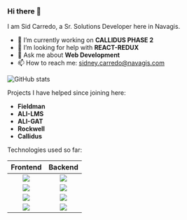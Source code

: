 ### Hi there 👋
I am Sid Carredo, a Sr. Solutions Developer here in Navagis.

- 🔭 I’m currently working on **CALLIDUS PHASE 2**
- 🤔 I’m looking for help with **REACT-REDUX**
- 💬 Ask me about **Web Development**
- 📫 How to reach me: sidney.carredo@navagis.com

![GitHub stats](https://github-readme-stats.vercel.app/api?username=navagis-sid&show_icons=true&count_private=true) 

Projects I have helped since joining here:
- **Fieldman**
- **ALI-LMS**
- **ALI-GAT**
- **Rockwell**
- **Callidus**

Technologies used so far:

|Frontend | Backend |
|:-------:|:-------:|
| <img src="https://cdn.freebiesupply.com/logos/thumbs/2x/angular-3-logo.png" /> | <img src="https://www.djangoproject.com/m/img/logos/django-logo-negative.png" /> | 
| <img src="https://www.import.io/wp-content/uploads/2017/10/React-logo.png" />      | <img src="https://repository-images.githubusercontent.com/203664833/cb492980-d0ad-11e9-8409-24df853c7078" />      |
| <img src="https://rekit.js.org/images/logo_text.png?raw=true" /> | <img src="https://www.univention.com/wp-content/uploads/2020/04/200416-rest-api-713x285.jpg" />      |
| <img src="https://www.clipartkey.com/mpngs/m/257-2576386_javascript-html-css-logo.png" /> | <img src="https://www.freepngimg.com/thumb/python_logo/5-2-python-logo-png-image.png" />
